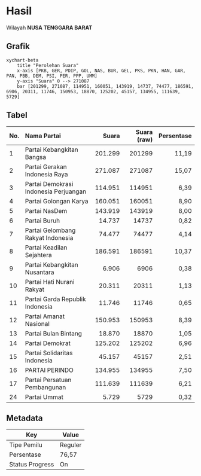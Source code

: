# Hasil

Wilayah **NUSA TENGGARA BARAT**

## Grafik

```mermaid
xychart-beta
    title "Perolehan Suara"
    x-axis [PKB, GER, PDIP, GOL, NAS, BUR, GEL, PKS, PKN, HAN, GAR, PAN, PBB, DEM, PSI, PER, PPP, UMM]
    y-axis "Suara" 0 --> 271087
    bar [201299, 271087, 114951, 160051, 143919, 14737, 74477, 186591, 6906, 20311, 11746, 150953, 18870, 125202, 45157, 134955, 111639, 5729]
```

## Tabel

| No. | Nama Partai                           | Suara   | Suara (raw) | Persentase |
|:--- |:------------------------------------- | -------:| -----------:| ----------:|
| 1   | Partai Kebangkitan Bangsa             | 201.299 | 201299      | 11,19      |
| 2   | Partai Gerakan Indonesia Raya         | 271.087 | 271087      | 15,07      |
| 3   | Partai Demokrasi Indonesia Perjuangan | 114.951 | 114951      | 6,39       |
| 4   | Partai Golongan Karya                 | 160.051 | 160051      | 8,90       |
| 5   | Partai NasDem                         | 143.919 | 143919      | 8,00       |
| 6   | Partai Buruh                          | 14.737  | 14737       | 0,82       |
| 7   | Partai Gelombang Rakyat Indonesia     | 74.477  | 74477       | 4,14       |
| 8   | Partai Keadilan Sejahtera             | 186.591 | 186591      | 10,37      |
| 9   | Partai Kebangkitan Nusantara          | 6.906   | 6906        | 0,38       |
| 10  | Partai Hati Nurani Rakyat             | 20.311  | 20311       | 1,13       |
| 11  | Partai Garda Republik Indonesia       | 11.746  | 11746       | 0,65       |
| 12  | Partai Amanat Nasional                | 150.953 | 150953      | 8,39       |
| 13  | Partai Bulan Bintang                  | 18.870  | 18870       | 1,05       |
| 14  | Partai Demokrat                       | 125.202 | 125202      | 6,96       |
| 15  | Partai Solidaritas Indonesia          | 45.157  | 45157       | 2,51       |
| 16  | PARTAI PERINDO                        | 134.955 | 134955      | 7,50       |
| 17  | Partai Persatuan Pembangunan          | 111.639 | 111639      | 6,21       |
| 24  | Partai Ummat                          | 5.729   | 5729        | 0,32       |


## Metadata

| Key             | Value   |
| --------------- | ------- |
| Tipe Pemilu     | Reguler |
| Persentase      | 76,57   |
| Status Progress | On      |



